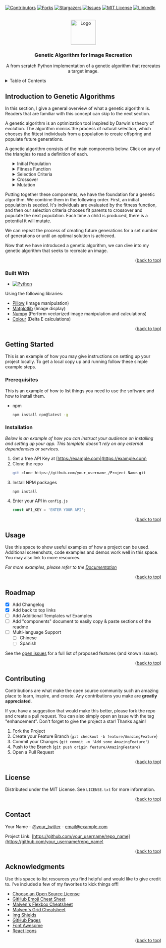 <!-- Improved compatibility of back to top link: See: https://github.com/othneildrew/Best-README-Template/pull/73 -->
<a name="readme-top"></a>
<!--
*** Thanks for checking out the Best-README-Template. If you have a suggestion
*** that would make this better, please fork the repo and create a pull request
*** or simply open an issue with the tag "enhancement".
*** Don't forget to give the project a star!
*** Thanks again! Now go create something AMAZING! :D
-->


<!-- PROJECT SHIELDS -->
<!--
*** I'm using markdown "reference style" links for readability.
*** Reference links are enclosed in brackets [ ] instead of parentheses ( ).
*** See the bottom of this document for the declaration of the reference variables
*** for contributors-url, forks-url, etc. This is an optional, concise syntax you may use.
*** https://www.markdownguide.org/basic-syntax/#reference-style-links
-->
[![Contributors][contributors-shield]][contributors-url]
[![Forks][forks-shield]][forks-url]
[![Stargazers][stars-shield]][stars-url]
[![Issues][issues-shield]][issues-url]
[![MIT License][license-shield]][license-url]
[![LinkedIn][linkedin-shield]][linkedin-url]



<!-- PROJECT LOGO -->
<br />
<div align="center">
  <a href="https://github.com/othneildrew/Best-README-Template">
    <img src="images/logo.png" alt="Logo" width="80" height="80">
  </a>

  <h3 align="center">Genetic Algorithm for Image Recreation</h3>

  <p align="center">
    A from scratch Python implementation of a genetic algorithm that recreates a target image. 
    <br />
    <!-- <a href="https://github.com/othneildrew/Best-README-Template"><strong>Explore the docs »</strong></a>
    <br />
    <br />
    <a href="https://github.com/othneildrew/Best-README-Template">View Demo</a>
    ·
    <a href="https://github.com/othneildrew/Best-README-Template/issues">Report Bug</a>
    ·
    <a href="https://github.com/othneildrew/Best-README-Template/issues">Request Feature</a> -->
  </p>
</div>

<!-- TABLE OF CONTENTS -->
<details>
  <summary>Table of Contents</summary>
  <ol>
    <li>
      <a href="#introduction-to-genetic-algorithms">Introduction to Genetic Algorithms</a>
      <ul>
        <li><a href="#built-with">Built With</a></li>
      </ul>
    </li>
    <li>
      <a href="#getting-started">Getting Started</a>
      <ul>
        <li><a href="#prerequisites">Prerequisites</a></li>
        <li><a href="#installation">Installation</a></li>
      </ul>
    </li>
    <li><a href="#usage">Usage</a></li>
    <li><a href="#roadmap">Roadmap</a></li>
    <li><a href="#contributing">Contributing</a></li>
    <li><a href="#license">License</a></li>
    <li><a href="#contact">Contact</a></li>
    <li><a href="#acknowledgments">Acknowledgments</a></li>
  </ol>
</details>

<p>

<!-- ABOUT THE PROJECT -->
## Introduction to Genetic Algorithms

<!-- [![Product Name Screen Shot][product-screenshot]](https://example.com) -->

In this section, I give a general overview of what a genetic algorithm is. Readers that are familiar with this concept can skip to the next section. 

A genetic algorithm is an optimization tool inspired by Darwin's theory of evolution. The algorithm mimics the process of natural selection, which chooses the fittest individuals from a population to create offspring and populate future generations. 

A genetic algorithm consists of the main components below. Click on any of the triangles to read a definition of each. 

<ul style="list-style: none;">
 <li>
    <details>
        <summary>Initial Population</summary>
        The genetic algorithm starts with a group of individuals, referred to as the initial population. Each individual is a solution for the target that we are optimizing for. Typically, the individuals of the initial population are created randomly, assuming no prior knowledge about the solution. Because the individuals of the initial population are created randomly, they are likely poor solutions. However, their sole purpose is to serve as the building blocks for future generations.
    </details>
  </li>
  <li>
    <details>
        <summary>Fitness Function</summary>
        Once an initial population is created, the individuals are evaluated based on a fitness function. The fitness function is  a metric that evaluates what our genetic algorithm is seeking to optimize. In the classic genetic algorithm example of binary strings with a target, this fitness function might be how many binary strings have the correct value. In this case, a higher fitness function is a string that is "more fit" and closer to the optimal value.
    </details>
  </li>
   <li>
    <details>
        <summary>Selection Criteria</summary>
        The selection criteria determines which individuals from the population are chosen to be parents for the next generation. Typically, we want to select individuals with stronger fitness. However, if we only select individuals with very strong fitness, we will lose some biodiversity. In terms of our algorithm, we want to maintain a certain level of stochasticity within each population to avoid falling into local minima. The classic way parent selection is done is via tournament selection. In essence, X individuals are selected from the total population and the most fit individual from those X tournament participants is chosen to be the parent. We can see that the lower X is, the more stochasticity and biodiversity we introduce into our parent selection. Finding the optimal balance between selecting generally more fit individuals while also maintaining a diverse set of parents is one of the challenging but fun aspects of genetic algorithms.
    </details>
  </li>
  <li>
    <details>
        <summary>Crossover</summary>
        The crossover methods we implement determine how the offspring are created once we have selected parents. Typically two parents are chosen to create offspring. The purpose of a crossover function is to try to combine the attributes of the two parents into a child that is more fit. In order to do so, a popular method is simply to take the first half of parent(1) and combine it with the second half of parent(2). A random "crossover point" can also be used, meaning that parent(1) is used up until the crossover point and then parent(2) is used after the crossover point. Regardless of how crossover is implemented, the hope is that the child will incorporate elements of both parents and have a higher fitness.
    </details>
  </li>
  <li>
    <details>
        <summary>Mutation</summary>
        Mutations are relatively low probability operations that slightly alter an offspring. The purpose of mutations are to introduce stochasticity, which can help combat local optima.
    </details>
  </li>
</ul>

Putting together these components, we have the foundation for a genetic algorithm. We combine them in the following order. First, an initial population is seeded. It's individuals are evaluated by the fitness function, and then our selection criteria chooses fit parents to crossover and populate the next population. Each time a child is produced, there is a potential it will mutate. 

We can repeat the process of creating future generations for a set number of generations or until an optimal solution is achieved. 

Now that we have introduced a genetic algorithm, we can dive into my genetic algorithm that seeks to recreate an image.

<p align="right">(<a href="#readme-top">back to top</a>)</p>


### Built With

* [![Python][Python]][Python-url]

Using the following libraries:

* [Pillow](https://pillow.readthedocs.io/en/stable/index.html) (Image manipulation)
* [Matplotlib](https://matplotlib.org/) (Image display)
* [Numpy](https://numpy.org/) (Perform vectorized image manipulation and calculations)
* [Colour](https://colour.readthedocs.io/en/latest/index.html) (Delta E calculations)

<p align="right">(<a href="#readme-top">back to top</a>)</p>



<!-- GETTING STARTED -->
## Getting Started

This is an example of how you may give instructions on setting up your project locally.
To get a local copy up and running follow these simple example steps.

### Prerequisites

This is an example of how to list things you need to use the software and how to install them.
* npm
  ```sh
  npm install npm@latest -g
  ```

### Installation

_Below is an example of how you can instruct your audience on installing and setting up your app. This template doesn't rely on any external dependencies or services._

1. Get a free API Key at [https://example.com](https://example.com)
2. Clone the repo
   ```sh
   git clone https://github.com/your_username_/Project-Name.git
   ```
3. Install NPM packages
   ```sh
   npm install
   ```
4. Enter your API in `config.js`
   ```js
   const API_KEY = 'ENTER YOUR API';
   ```

<p align="right">(<a href="#readme-top">back to top</a>)</p>



<!-- USAGE EXAMPLES -->
## Usage

Use this space to show useful examples of how a project can be used. Additional screenshots, code examples and demos work well in this space. You may also link to more resources.

_For more examples, please refer to the [Documentation](https://example.com)_

<p align="right">(<a href="#readme-top">back to top</a>)</p>



<!-- ROADMAP -->
## Roadmap

- [x] Add Changelog
- [x] Add back to top links
- [ ] Add Additional Templates w/ Examples
- [ ] Add "components" document to easily copy & paste sections of the readme
- [ ] Multi-language Support
    - [ ] Chinese
    - [ ] Spanish

See the [open issues](https://github.com/othneildrew/Best-README-Template/issues) for a full list of proposed features (and known issues).

<p align="right">(<a href="#readme-top">back to top</a>)</p>



<!-- CONTRIBUTING -->
## Contributing

Contributions are what make the open source community such an amazing place to learn, inspire, and create. Any contributions you make are **greatly appreciated**.

If you have a suggestion that would make this better, please fork the repo and create a pull request. You can also simply open an issue with the tag "enhancement".
Don't forget to give the project a star! Thanks again!

1. Fork the Project
2. Create your Feature Branch (`git checkout -b feature/AmazingFeature`)
3. Commit your Changes (`git commit -m 'Add some AmazingFeature'`)
4. Push to the Branch (`git push origin feature/AmazingFeature`)
5. Open a Pull Request

<p align="right">(<a href="#readme-top">back to top</a>)</p>



<!-- LICENSE -->
## License

Distributed under the MIT License. See `LICENSE.txt` for more information.

<p align="right">(<a href="#readme-top">back to top</a>)</p>



<!-- CONTACT -->
## Contact

Your Name - [@your_twitter](https://twitter.com/your_username) - email@example.com

Project Link: [https://github.com/your_username/repo_name](https://github.com/your_username/repo_name)

<p align="right">(<a href="#readme-top">back to top</a>)</p>



<!-- ACKNOWLEDGMENTS -->
## Acknowledgments

Use this space to list resources you find helpful and would like to give credit to. I've included a few of my favorites to kick things off!

* [Choose an Open Source License](https://choosealicense.com)
* [GitHub Emoji Cheat Sheet](https://www.webpagefx.com/tools/emoji-cheat-sheet)
* [Malven's Flexbox Cheatsheet](https://flexbox.malven.co/)
* [Malven's Grid Cheatsheet](https://grid.malven.co/)
* [Img Shields](https://shields.io)
* [GitHub Pages](https://pages.github.com)
* [Font Awesome](https://fontawesome.com)
* [React Icons](https://react-icons.github.io/react-icons/search)

<p align="right">(<a href="#readme-top">back to top</a>)</p>



<!-- MARKDOWN LINKS & IMAGES -->
<!-- https://www.markdownguide.org/basic-syntax/#reference-style-links -->
[contributors-shield]: https://img.shields.io/github/contributors/othneildrew/Best-README-Template.svg?style=for-the-badge
[contributors-url]: https://github.com/othneildrew/Best-README-Template/graphs/contributors
[forks-shield]: https://img.shields.io/github/forks/othneildrew/Best-README-Template.svg?style=for-the-badge
[forks-url]: https://github.com/othneildrew/Best-README-Template/network/members
[stars-shield]: https://img.shields.io/github/stars/othneildrew/Best-README-Template.svg?style=for-the-badge
[stars-url]: https://github.com/othneildrew/Best-README-Template/stargazers
[issues-shield]: https://img.shields.io/github/issues/othneildrew/Best-README-Template.svg?style=for-the-badge
[issues-url]: https://github.com/othneildrew/Best-README-Template/issues
[license-shield]: https://img.shields.io/github/license/othneildrew/Best-README-Template.svg?style=for-the-badge
[license-url]: https://github.com/othneildrew/Best-README-Template/blob/master/LICENSE.txt
[linkedin-shield]: https://img.shields.io/badge/-LinkedIn-black.svg?style=for-the-badge&logo=linkedin&colorB=555
[linkedin-url]: https://linkedin.com/in/othneildrew
[product-screenshot]: images/screenshot.png

[Python]: https://img.shields.io/badge/Python-FFD43B?style=for-the-badge&logo=python&logoColor=blue
[Python-url]: https://www.python.org/

